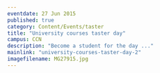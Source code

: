 ```yaml
---
eventdate: 27 Jun 2015
published: true
category: Content/Events/taster
title: "University courses taster day"
campus: CCN
description: "Become a student for the day ..."
mainlink: "university-courses-taster-day-2"
imagefilename: MG27915.jpg
---
```

